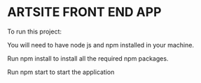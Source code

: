 # ARTSITE FRONT END APP

To run this project:

You will need to have node js and npm installed in your machine.

Run npm install to install all the required npm packages.

Run npm start to start the application
